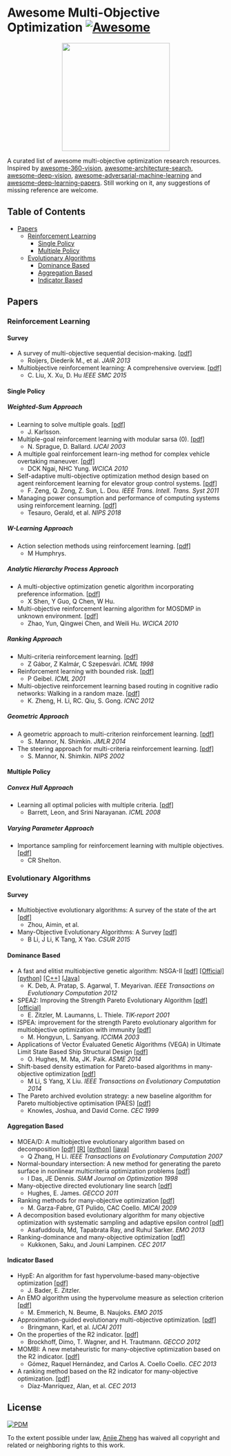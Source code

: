# Awesome Multi-Objective Optimization [![Awesome](https://awesome.re/badge.svg)](https://awesome.re)
<p align="center">
  <img width="250" src="https://camo.githubusercontent.com/1131548cf666e1150ebd2a52f44776d539f06324/68747470733a2f2f63646e2e7261776769742e636f6d2f73696e647265736f726875732f617765736f6d652f6d61737465722f6d656469612f6c6f676f2e737667" "Awesome!">
</p>

A curated list of awesome multi-objective optimization research resources. Inspired by [awesome-360-vision](https://github.com/hsientzucheng/awesome-360-vision), [awesome-architecture-search](https://github.com/markdtw/awesome-architecture-search), [awesome-deep-vision](https://github.com/kjw0612/awesome-deep-vision), [awesome-adversarial-machine-learning](https://github.com/yenchenlin/awesome-adversarial-machine-learning) and [awesome-deep-learning-papers](https://github.com/terryum/awesome-deep-learning-papers). Still working on it, any suggestions of missing reference are welcome.


## Table of Contents

- [Papers](#papers)
  - [Reinforcement Learning](#reinforcement-learning)
    - [Single Policy](#single-policy)
    - [Multiple Policy](#multiple-policy)
  - [Evolutionary Algorithms](#evolutionary-algorithms)
    - [Dominance Based](#dominance-based)
    - [Aggregation Based](#aggregation-based)
    - [Indicator Based](#indicator-based)




## Papers

### Reinforcement Learning
#### Survey
- A survey of multi-objective sequential decision-making. [[pdf]](https://arxiv.org/pdf/1402.0590) 
  - Roijers, Diederik M., et al. *JAIR 2013*
- Multiobjective reinforcement learning: A comprehensive overview. [[pdf]](https://arxiv.org/pdf/1402.0590) 
  - C. Liu, X. Xu, D. Hu *IEEE SMC 2015*

#### Single Policy
##### Weighted-Sum Approach
- Learning to solve multiple goals. [[pdf]](http://citeseerx.ist.psu.edu/viewdoc/download?doi=10.1.1.37.8338&rep=rep1&type=pdf) 
  - J. Karlsson.
- Multiple-goal reinforcement learning with modular sarsa (0). [[pdf]](http://citeseerx.ist.psu.edu/viewdoc/download?doi=10.1.1.37.8338&rep=rep1&type=pdf)
  - N. Sprague, D. Ballard. *IJCAI 2003*
- A multiple goal reinforcement learn-ing method for complex vehicle overtaking maneuver. [[pdf]](https://hub.hku.hk/bitstream/10722/137287/1/Content.pdf?accept=1)
  - DCK Ngai, NHC Yung. *WCICA 2010*
- Self-adaptive multi-objective optimization method design based on agent reinforcement learning for elevator group control systems. [[pdf]](https://ieeexplore.ieee.org/abstract/document/5554696/)
  - F. Zeng, Q. Zong, Z. Sun, L. Dou. *IEEE Trans. Intell. Trans. Syst 2011*
- Managing power consumption and performance of computing systems using reinforcement learning. [[pdf]](http://papers.nips.cc/paper/3251-managing-power-consumption-and-performance-of-computing-systems-using-reinforcement-learning.pdf)
  - Tesauro, Gerald, et al. *NIPS 2018*

##### W-Learning Approach
- Action selection methods using reinforcement learning. [[pdf]](http://cogprints.org/447/2/g.SAB96.ps)
  - M Humphrys.
##### Analytic Hierarchy Process Approach
- A multi-objective optimization genetic algorithm incorporating preference information. [[pdf]](http://en.cnki.com.cn/Article_en/CJFDTOTAL-XXYK200706016.htm)
  - X Shen, Y Guo, Q Chen, W Hu.
- Multi-objective reinforcement learning algorithm for MOSDMP in unknown environment. [[pdf]](http://en.cnki.com.cn/Article_en/CJFDTOTAL-XXYK200706016.htm)
  - Zhao, Yun, Qingwei Chen, and Weili Hu. *WCICA 2010*
##### Ranking Approach
- Multi-criteria reinforcement learning. [[pdf]](http://www.academia.edu/download/3406069/multi98.ps.pdf)
  - Z Gábor, Z Kalmár, C Szepesvári. *ICML 1998*
- Reinforcement learning with bounded risk. [[pdf]](http://peter-geibel.de/OnlineArticles/icml01.pdf)
  - P Geibel. *ICML 2001*
- Multi-objective reinforcement learning based routing in cognitive radio networks: Walking in a random maze. [[pdf]](http://peter-geibel.de/OnlineArticles/icml01.pdf)
  - K. Zheng, H. Li, RC. Qiu, S. Gong. *ICNC 2012*
##### Geometric Approach
- A geometric approach to multi-criterion reinforcement learning. [[pdf]](http://www.jmlr.org/papers/volume5/mannor04a/mannor04a.pdf)
  - S. Mannor, N. Shimkin. *JMLR 2014*
- The steering approach for multi-criteria reinforcement learning. [[pdf]](http://papers.nips.cc/paper/1986-the-steering-approach-for-multi-criteria-reinforcement-learning.pdf)
  - S. Mannor, N. Shimkin. *NIPS 2002*
  
#### Multiple Policy
##### Convex Hull Approach
- Learning all optimal policies with multiple criteria. [[pdf]](http://www1.icsi.berkeley.edu/~snarayan/icml.pdf)
  - Barrett, Leon, and Srini Narayanan. *ICML 2008*
##### Varying Parameter Approach
- Importance sampling for reinforcement learning with multiple objectives. [[pdf]](https://dspace.mit.edu/bitstream/handle/1721.1/5568/AITR-2001-003.pdf?sequence=2)
  - CR Shelton.

<!---
#### FQI(fitted Q-iteration) Extension

### TBC
- Tree-based fitted q-iteration for multi-objective markov decision problems. [[pdf]](https://re.public.polimi.it/bitstream/11311/690408/1/06252759.pdf)
  - A. Castelletti, F. Pianosi, M. Restelli. *IJCNN 2012*

- Multi-objective optimization by reinforcement learning (Store in elite list)

- Solving multi-objective reinforcement learning problems by EDA-RL-acquisition of various strategies (SP:Estimation of distribution)

- Multi-criteria reinforcement learning based on goal-directed exploration and its application to bipedal walking robot(SP:α-domination strategy+goal-directed bias)

- Multi-objective reinforcement learning algo-rithm and its improved convergency method(SP:parallel genetic algo+perturbation stochastic approximation)

- Parallel reinforcement learn-ing for weighted multi-criteria model with adaptive margin(SP:Adaptive margin)

- Multiobjective reinforcement learning based on multiple value functions(SP:Actor critic)

- Multi-objective fitted Q-iteration: Pareto frontier approximation in one single run(SP:FQI angain:))

- Computing optimal stationary policies for multi-objective Markov decision processes(SP:CON-MODP value iter algo)

- Policy gradient approaches for multi-objective sequential decision making

- Model-based multi-objective reinforcement learning

- Hypervolume-based multi-objective reinforcement learning

- Multi-objective reinforcement learning using sets of pareto dominating policies

- Scalarized Multi-Objective Reinforcement Learning: Novel Design Techniques

- Many-objective stochastic path finding using reinforcement learning

- Multi-objective reinforcement learning through continuous pareto manifold approximation

- Softmax exploration strategies for multiobjective reinforcement learning

-->

### Evolutionary Algorithms
#### Survey
- Multiobjective evolutionary algorithms: A survey of the state of the art [[pdf]](https://dl.acm.org/ft_gateway.cfm?ftid=1627892&id=2792984)
  - Zhou, Aimin, et al.
- Many-Objective Evolutionary Algorithms: A Survey [[pdf]](http://citeseerx.ist.psu.edu/viewdoc/download?doi=10.1.1.465.9199&rep=rep1&type=pdf)
  - B Li, J Li, K Tang, X Yao. *CSUR 2015*
#### Dominance Based
- A fast and elitist multiobjective genetic algorithm: NSGA-II [[pdf]](https://ieeexplore.ieee.org/document/996017/) [[Official]](https://www.iitk.ac.in/kangal/codes.shtml) [[python]](https://github.com/haris989/NSGA-II) [[C++]](https://github.com/dojeda/nsga2-cpp) [[Java]](https://github.com/onclave/NSGA-II)
  - K. Deb, A. Pratap, S. Agarwal, T. Meyarivan. *IEEE Transactions on Evolutionary Computation 2012*
- SPEA2: Improving the Strength Pareto Evolutionary Algorithm [[pdf]](https://pdfs.semanticscholar.org/6672/8d01f9ebd0446ab346a855a44d2b138fd82d.pdf) [[official]](http://www.cleveralgorithms.com/nature-inspired/evolution/spea.html)
  - E. Zitzler, M. Laumanns, L. Thiele. *TIK-report 2001*
- ISPEA: improvement for the strength Pareto evolutionary algorithm for multiobjective optimization with immunity [[pdf]](https://ieeexplore.ieee.org/abstract/document/1238153/)
  - M. Hongyun, L. Sanyang. *ICCIMA 2003*
- Applications of Vector Evaluated Genetic Algorithms (VEGA) in Ultimate Limit State Based Ship Structural Design [[pdf]](http://proceedings.asmedigitalcollection.asme.org/proceeding.aspx?articleid=1911976)
  - O. Hughes, M. Ma, JK. Paik. *ASME 2014*
- Shift-based density estimation for Pareto-based algorithms in many-objective optimization [[pdf]](https://bura.brunel.ac.uk/bitstream/2438/12061/1/Fulltext.pdf)
  - M Li, S Yang, X Liu. *IEEE Transactions on Evolutionary Computation 2014*
- The Pareto archived evolution strategy: a new baseline algorithm for Pareto multiobjective optimisation (PAES) [[pdf]](https://ieeexplore.ieee.org/document/781913/)
  - Knowles, Joshua, and David Corne. *CEC 1999*

#### Aggregation Based
- MOEA/D: A multiobjective evolutionary algorithm based on decomposition [[pdf]](http://web.xidian.edu.cn/xlwang/files/20150312_174546.pdf) [[R]](https://github.com/fcampelo/MOEADr) [[python]](https://github.com/mbelmadani/moead-py) [[java]](https://github.com/jMetal/jMetal/blob/master/jmetal-algorithm/src/main/java/org/uma/jmetal/algorithm/multiobjective/moead/MOEAD.java)
  - Q Zhang, H Li. *IEEE Transactions on Evolutionary Computation 2007*
- Normal-boundary intersection: A new method for generating the pareto surface in nonlinear multicriteria optimization problems [[pdf]](https://scholarship.rice.edu/bitstream/handle/1911/101880/TR96-19.pdf?sequence=1)
  - I Das, JE Dennis. *SIAM Journal on Optimization  1998*
- Many-objective directed evolutionary line search [[pdf]](http://www.whitehorseradar.co.uk/PublicationsUPDAT/conf_2011_GECCO_models.pdf)
  - Hughes, E. James. *GECCO 2011*
- Ranking methods for many-objective optimization [[pdf]](http://delta.cs.cinvestav.mx/~ccoello/EMOO/fabre09.pdf.gz)
  - M. Garza-Fabre, GT Pulido, CAC Coello. *MICAI 2009*
- A decomposition based evolutionary algorithm for many objective optimization with systematic sampling and adaptive epsilon control [[pdf]](https://pdfs.semanticscholar.org/8f71/35ba677fa47371688b3b1b77a18b1137c3ad.pdf)
  - Asafuddoula, Md, Tapabrata Ray, and Ruhul Sarker. *EMO 2013*
- Ranking-dominance and many-objective optimization [[pdf]](https://www.researchgate.net/profile/J_Lampinen/publication/224301953_Ranking-Dominance_and_Many-Objective_Optimization/links/0912f509b37511a19c000000/Ranking-Dominance-and-Many-Objective-Optimization.pdf)
  - Kukkonen, Saku, and Jouni Lampinen. *CEC 2017*

#### Indicator Based
- HypE: An algorithm for fast hypervolume-based many-objective optimization [[pdf]](https://www.research-collection.ethz.ch/bitstream/handle/20.500.11850/12187/1/eth-30945-01.pdf)
  - J. Bader, E. Zitzler.
- An EMO algorithm using the hypervolume measure as selection criterion [[pdf]](https://www.research-collection.ethz.ch/bitstream/handle/20.500.11850/12187/1/eth-30945-01.pdf)
  - M. Emmerich, N. Beume, B. Naujoks. *EMO 2015*
- Approximation-guided evolutionary multi-objective optimization. [[pdf]](http://www.aaai.org/ocs/index.php/IJCAI/IJCAI11/paper/viewFile/2929/3419)
  - Bringmann, Karl, et al. *IJCAI 2011*
- On the properties of the R2 indicator. [[pdf]](https://hal.archives-ouvertes.fr/docs/00/72/20/60/PDF/pap486s1-brockhoffAuthorVersion.pdf)
  - Brockhoff, Dimo, T. Wagner, and H. Trautmann. *GECCO 2012*
- MOMBI: A new metaheuristic for many-objective optimization based on the R2 indicator. [[pdf]](http://delta.cs.cinvestav.mx/~ccoello/EMOO/hernandez13.pdf.gz)
  - Gómez, Raquel Hernández, and Carlos A. Coello Coello.  *CEC 2013*
- A ranking method based on the R2 indicator for many-objective optimization. [[pdf]](https://www.cs.cinvestav.mx/~EVOCINV/publications/2013/conferences/cec2013-alan-final.pdf.gz)
  - Díaz-Manríquez, Alan, et al.  *CEC 2013*

<!---
### Bradient Based
### Others
-->

## License

[![PDM](https://licensebuttons.net/p/mark/1.0/88x31.png)](https://creativecommons.org/publicdomain/zero/1.0/)

To the extent possible under law, [Anjie Zheng](http://anjie.me/) has waived all copyright and related or neighboring rights to this work.

